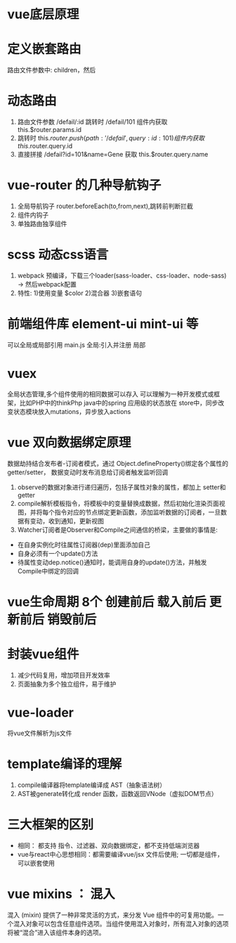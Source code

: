 # vue底层原理

# 定义嵌套路由
路由文件参数中: children，然后 <router-view>

# 动态路由
1. 路由文件参数 /defail/:id 跳转时 /defail/101 组件内获取 this.$router.params.id
2. 跳转时 this.$router.push({path:'/defail',query:{id:101}}) 组件内获取 this.$router.query.id
3. 直接拼接 /defail?id=101&name=Gene 获取 this.$router.query.name

# vue-router 的几种导航钩子
1. 全局导航钩子 router.beforeEach(to,from,next),跳转前判断拦截
2. 组件内钩子
3. 单独路由独享组件

# scss 动态css语言
1. webpack 预编译，下载三个loader(sass-loader、css-loader、node-sass) -> 然后webpack配置
2. 特性: 1)使用变量 $color 2)混合器 3)嵌套语句

# 前端组件库 element-ui mint-ui 等
可以全局或局部引用 main.js  全局:引入并注册  局部

# vuex
全局状态管理,多个组件使用的相同数据可以存入
可以理解为一种开发模式或框架，比如PHP中的thinkPhp java中的spring
应用级的状态放在 store中，同步改变状态模块放入mutations，异步放入actions

# vue 双向数据绑定原理
数据劫持结合发布者-订阅者模式，通过 Object.defineProperty()绑定各个属性的 getter/setter，
数据变动时发布消息给订阅者触发监听回调

1. observe的数据对象进行递归遍历，包括子属性对象的属性，都加上 setter和getter
2. compile解析模板指令，将模板中的变量替换成数据，然后初始化渲染页面视图，并将每个指令对应的节点绑定更新函数，添加监听数据的订阅者，一旦数据有变动，收到通知，更新视图
3. Watcher订阅者是Observer和Compile之间通信的桥梁，主要做的事情是:
* 在自身实例化时往属性订阅器(dep)里面添加自己
* 自身必须有一个update()方法
* 待属性变动dep.notice()通知时，能调用自身的update()方法，并触发Compile中绑定的回调

# vue生命周期 8个 创建前后 载入前后 更新前后 销毁前后

# 封装vue组件
1. 减少代码复用，增加项目开发效率
2. 页面抽象为多个独立组件，易于维护

# vue-loader
将vue文件解析为js文件

# template编译的理解
1. compile编译器将template编译成 AST（抽象语法树）
2. AST被generate转化成 render 函数，函数返回VNode（虚拟DOM节点）

# 三大框架的区别
* 相同： 都支持 指令、过滤器、双向数据绑定，都不支持低端浏览器
* vue与react中心思想相同：都需要编译vue/jsx 文件后使用; 一切都是组件，可以嵌套使用


# vue mixins ： 混入
混入 (mixin) 提供了一种非常灵活的方式，来分发 Vue 组件中的可复用功能。一个混入对象可以包含任意组件选项。当组件使用混入对象时，所有混入对象的选项将被“混合”进入该组件本身的选项。

